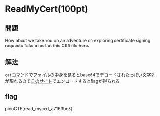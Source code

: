 # ReadMyCert(100pt)
## 問題
How about we take you on an adventure on exploring 
certificate signing requests
Take a look at this CSR file here.
## 解法
`cat`コマンドでファイルの中身を見るとbase64でデコードされたっぽい文字列が現れるので[このサイト](https://tool-taro.com/base64_decode/)でエンコードするとflagが得られる
## flag
picoCTF{read_mycert_a7163be8}